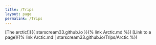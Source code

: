 ```yaml
---
title: /Trips
layout: page
permalink: /Trips
---
```


[The arctic!]({{ starscream33.github.io }}{% link Arctic.md %})
[Link to a page]({% link Arctic.md | starscream33.github.io/Trips/Arctic %})

